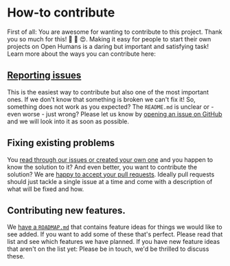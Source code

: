 # How-to contribute
First of all: You are awesome for wanting to contribute to this project. Thank you so much for this! 🎉 🍾 😍. Making it easy for people to start their own projects on Open Humans is a daring but important and satisfying task! Learn more about the ways you can contribute here:

## [Reporting issues](https://github.com/OpenHumans/django-open-humans/issues)

This is the easiest way to contribute but also one of the most important ones. If we don't know that something is broken we can't fix it! So, something does not work as you expected? The `README.md` is unclear or - even worse - just wrong? Please let us know by [opening an issue on GitHub](https://github.com/OpenHumans/django-open-humans/issues) and we will look into it as soon as possible.


## Fixing existing problems
You [read through our issues or created your own one](https://github.com/OpenHumans/django-open-humans/issues) and you happen to know the solution to it? And even better, you want to contribute the solution? We are [happy to accept your pull requests](https://github.com/OpenHumans/django-open-humans/pulls). Ideally pull requests should just tackle a single issue at a time and come with a description of what will be fixed and how.

## Contributing new features.
We [have a `ROADMAP.md`](https://github.com/OpenHumans/django-open-humans/blob/master/ROADMAP.md) that contains feature ideas for things we would like to see added. If you want to add some of these that's perfect. Please read that list and see which features we have planned. If you have new feature ideas that aren't on the list yet: Please be in touch, we'd be thrilled to discuss these.
